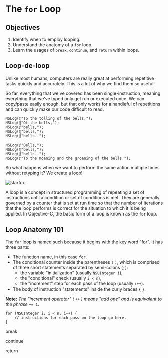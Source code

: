 # The `for` Loop

## Objectives

1. Identify when to employ looping.
1. Understand the anatomy of a `for` loop.
2. Learn the usages of `break`, `continue`, and `return` within loops.

## Loop-de-loop

Unlike most humans, computers are really great at performing repetitive tasks quickly and accurately. This is a lot of why we find them so useful!

So far, everything that we've covered has been single-instruction, meaning everything that we've typed only get run or executed once. We can copy/paste easily enough, but that only works for a handleful of repetitions and can quickly make our code difficult to read.

```objc
NSLog(@"To the tolling of the bells,");
NSLog(@"Of the bells,");
NSLog(@"bells,");
NSLog(@"bells,");
NSLog(@"bells--");

NSLog(@"Bells,");
NSLog(@"bells,");
NSLog(@"bells--");
NSLog(@"To the moaning and the groaning of the bells.");
```
So what happens when we want to perform the same action multiple times without retyping it? We create a loop!

![starfox](http://gph.is/1540ms8)





A loop is a concept in structured programming of repeating a set of instructions until a condition or set of conditions is met. They are generally governed by a counter that is set at run time so that the number of iterations that the loop performs is correct for the situation to which it is being applied. In Objective-C, the basic form of a loop is known as the `for` loop.

## Loop Anatomy 101

The `for` loop is named such because it begins with the key word "for". It has three parts: 

  * The function name, in this case `for`.
  * The conditional counter inside the parentheses `(` `)`, which is comprised of three short statements separated by semi-colons (`;`):
      - the variable "initialization" (usually `NSUInteger i`),
      - the "conditional" check (usually `i < n`),
      - the "increment" step for each pass of the loop (usually `i++`).
  * The body of instruction "statements" inside the curly braces `{` `}`.

**Note:** *The "increment operator" (* `++` *) means "add one" and is equivalent to the phrase* `+= 1`.

```objc
for (NSUInteger i; i < n; i++) {
    // instructions for each pass on the loop go here.
}
```



break

continue

return
















